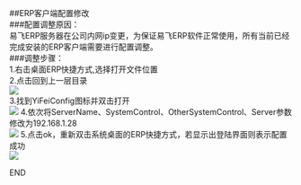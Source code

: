 ##ERP客户端配置修改   
###配置调整原因：   
易飞ERP服务器在公司内网ip变更，为保证易飞ERP软件正常使用，所有当前已经完成安装的ERP客户端需要进行配置调整。   
###调整步骤：   
1.右击桌面ERP快捷方式,选择打开文件位置   
2.点击回到上一层目录   
![](http://ww1.sinaimg.cn/large/005Lei8Jly1gdvofdt9tgj30xh0cl75x.jpg)   
3.找到YiFeiConfig图标并双击打开   
![](http://ww1.sinaimg.cn/large/005Lei8Jly1gdvoi0i4fnj30t706h0tc.jpg)
4.依次将ServerName、SystemControl、OtherSystemControl、Server参数修改为192.168.1.28   
![](http://ww1.sinaimg.cn/large/005Lei8Jly1gdvp92boutj30oy0glabx.jpg)
5.点击ok，重新双击系统桌面的ERP快捷方式，若显示出登陆界面则表示配置成功   
![](http://ww1.sinaimg.cn/large/005Lei8Jly1gdvonboqxsj30og0erqdc.jpg)

END   
